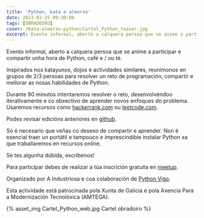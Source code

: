 ```yaml
---
title: 'Python, kata e almorzo'
date: 2023-02-25 09:30:00
tags: [OBRADOIRO]
cover: /Kata-almorzo-python/Cartel_Python_teaser.jpg
excerpt: Evento informal, aberto a calquera persoa que se anime a participar e compartir unha hora de Python, café e / ou té.
---
```


Evento informal, aberto a calquera persoa que se anime a participar e compartir unha hora de Python, café e / ou té.

Inspirados nos katayunos, dojos e actividades similares, reunímonos en grupos de 2/3 persoas para resolver un reto de programación, compartir e mellorar as nosas habilidades de Python.

Durante 90 minutos intentaremos resolver o reto, desenvolvéndoo iterativamente e co obxectivo de aprender novos enfoques do problema. Usaremos recursos como [hackerrank.com](https://www.hackerrank.com/) ou [leetcode.com](https://leetcode.com/).

Podes revisar edicións anteriores en [github](https://github.com/aindustriosa/python-kata-e-almorzo).

Só é necesario que veñas co desexo de compartir e aprender. Non é esencial traer un portátil e tampouco e imprescindible instalar Python xa que traballaremos en recursos online.

Se tes algunha dúbida, escríbenos!

Para participar debes de realizar a túa inscrición gratuita en [meetup](https://www.meetup.com/aindustriosa/events/291871718/).

Organizado por A Industriosa e coa colaboración de [Python Vigo](https://www.python-vigo.es).

Esta actividade está patrocinada pola Xunta de Galicia e pola Axencia Para a Modernización Tecnolóxica (AMTEGA).


{% asset_img Cartel_Python_web.jpg Cartel obradoiro %}
